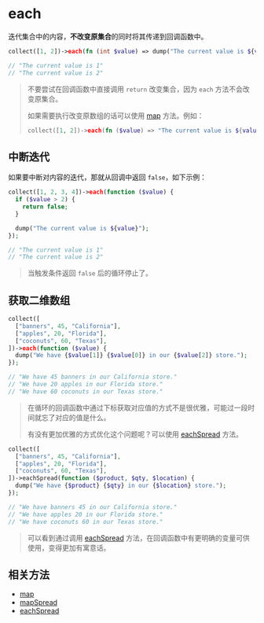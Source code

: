 # each

迭代集合中的内容，**不改变原集合**的同时将其传递到回调函数中。

```php
collect([1, 2])->each(fn (int $value) => dump("The current value is ${value}"));

// "The current value is 1"
// "The current value is 2"
```

> 不要尝试在回调函数中直接调用 `return` 改变集合，因为 `each` 方法不会改变原集合。
>
> 如果需要执行改变原数组的话可以使用 [map](map.md) 方法。例如：
>
> ```php
> collect([1, 2])->each(fn ($value) => "The current value is ${value}");
> ```

## 中断迭代

如果要中断对内容的迭代，那就从回调中返回 `false`，如下示例：

```php
collect([1, 2, 3, 4])->each(function ($value) {
  if ($value > 2) {
    return false;
  }

  dump("The current value is ${value}");
});

// "The current value is 1"
// "The current value is 2"
```

> 当触发条件返回 `false` 后的循环停止了。

## 获取二维数组

```php
collect([
  ["banners", 45, "California"],
  ["apples", 20, "Florida"],
  ["coconuts", 60, "Texas"],
])->each(function ($value) {
  dump("We have {$value[1]} {$value[0]} in our {$value[2]} store.");
});

// "We have 45 banners in our California store."
// "We have 20 apples in our Florida store."
// "We have 60 coconuts in our Texas store."
```

> 在循环的回调函数中通过下标获取对应值的方式不是很优雅，可能过一段时间就忘了对应的值是什么。
>
> 有没有更加优雅的方式优化这个问题呢？可以使用 [eachSpread](eachSpread.md) 方法。

```php
collect([
  ["banners", 45, "California"],
  ["apples", 20, "Florida"],
  ["coconuts", 60, "Texas"],
])->eachSpread(function ($product, $qty, $location) {
  dump("We have {$product} {$qty} in our {$location} store.");
});

// "We have banners 45 in our California store."
// "We have apples 20 in our Florida store."
// "We have coconuts 60 in our Texas store."
```

> 可以看到通过调用 [eachSpread](eachSpread.md) 方法，在回调函数中有更明确的变量可供使用，变得更加有寓意话。

## 相关方法

- [map](map.md)
- [mapSpread](mapSpread.md)
- [eachSpread](eachSpread.md)
